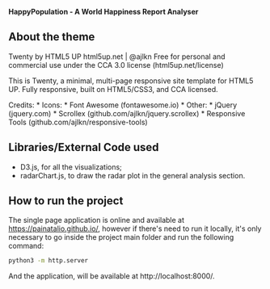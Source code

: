 **HappyPopulation - A World Happiness Report Analyser**

## About the theme

Twenty by HTML5 UP
html5up.net | @ajlkn
Free for personal and commercial use under the CCA 3.0 license (html5up.net/license)

This is Twenty, a minimal, multi-page responsive site template for HTML5 UP.
Fully responsive, built on HTML5/CSS3, and CCA licensed.

Credits: * Icons:
		* Font Awesome (fontawesome.io)
	 * Other:
		* jQuery (jquery.com)
		* Scrollex (github.com/ajlkn/jquery.scrollex)
		* Responsive Tools (github.com/ajlkn/responsive-tools)


## Libraries/External Code used

* D3.js, for all the visualizations;
* radarChart.js, to draw the radar plot in the general analysis section.

## How to run the project

The single page application is online and available at https://painatalio.github.io/, however if there's need to run it locally, 
it's only necessary to go inside the project main folder and run the following command:

```bash
python3 -m http.server
```

And the application, will be available at http://localhost:8000/.
